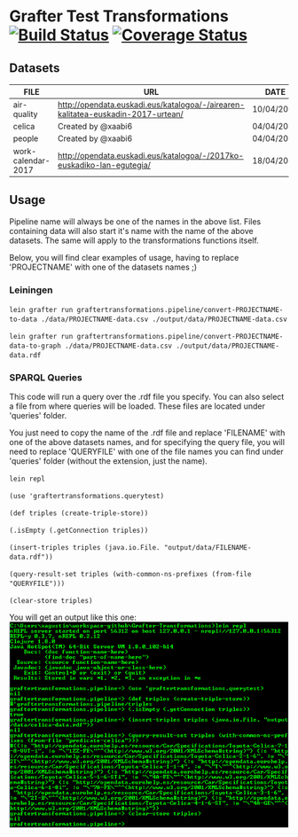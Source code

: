 # Grafter Test Transformations [![Build Status](https://travis-ci.org/xaabi6/GrafterTransformations.svg?branch=develop)](https://travis-ci.org/xaabi6/GrafterTransformations) [![Coverage Status](https://coveralls.io/repos/github/xaabi6/GrafterTransformations/badge.svg?branch=develop)](https://coveralls.io/github/xaabi6/GrafterTransformations?branch=develop)

## Datasets

| FILE | URL | DATE |
| --- | --- | --- |
| air-quality | http://opendata.euskadi.eus/katalogoa/-/airearen-kalitatea-euskadin-2017-urtean/ | 10/04/2017 |
| celica | Created by @xaabi6 | 04/04/2017 |
| people | Created by @xaabi6 | 04/04/2017 |
| work-calendar-2017 | http://opendata.euskadi.eus/katalogoa/-/2017ko-euskadiko-lan-egutegia/ | 18/04/2017 |

## Usage

Pipeline name will always be one of the names in the above list. Files containing data will also start it's name with the name of the above datasets. The same will apply to the transformations functions itself.

Below, you will find clear examples of usage, having to replace 'PROJECTNAME' with one of the datasets names ;)

### Leiningen

`lein grafter run graftertransformations.pipeline/convert-PROJECTNAME-to-data ./data/PROJECTNAME-data.csv ./output/data/PROJECTNAME-data.csv`

`lein grafter run graftertransformations.pipeline/convert-PROJECTNAME-data-to-graph ./data/PROJECTNAME-data.csv ./output/data/PROJECTNAME-data.rdf`

### SPARQL Queries

This code will run a query over the .rdf file you specify. You can also select a file from where queries will be loaded. These files are located under 'queries' folder.

You just need to copy the name of the .rdf file and replace 'FILENAME' with one of the above datasets names, and for specifying the query file, you will need to replace 'QUERYFILE' with one of the file names you can find under 'queries' folder (without the extension, just the name).

`lein repl`

`(use 'graftertransformations.querytest)`

`(def triples (create-triple-store))`

`(.isEmpty (.getConnection triples))`

`(insert-triples triples (java.io.File. "output/data/FILENAME-data.rdf"))`

`(query-result-set triples (with-common-ns-prefixes (from-file "QUERYFILE")))`

`(clear-store triples)`

You will get an output like this one:
![Query Test Output](query-test-output.png?raw=true)
